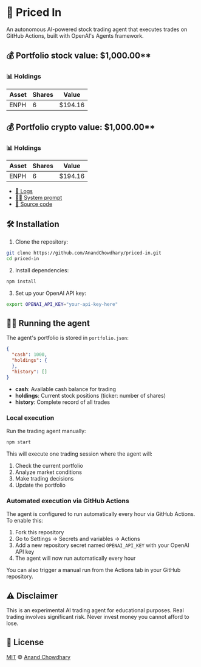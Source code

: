 # 🤖 Priced In

An autonomous AI-powered stock trading agent that executes trades on GitHub Actions, built with OpenAI's Agents framework.

<!-- auto STOCK start -->
  
  ## 💰 Portfolio stock value: $1,000.00**
  
  ### 📊 Holdings
  
  | Asset | Shares | Value |
  |-------|--------|-------|
  | ENPH | 6 | $194.16 |
  
  <!-- auto STOCK end -->

  <!-- auto CRYPTO start -->
  
  ## 💰 Portfolio crypto value: $1,000.00**
  
  ### 📊 Holdings
  
  | Asset | Shares | Value |
  |-------|--------|-------|
  | ENPH | 6 | $194.16 |
  
  <!-- auto CRYPTO end -->

- [🧠 Logs](./agent.log)
- [🧑‍💻 System prompt](./system-prompt.md)
- [📁 Source code](./agent.ts)

## 🛠️ Installation

1. Clone the repository:

```bash
git clone https://github.com/AnandChowdhary/priced-in.git
cd priced-in
```

2. Install dependencies:

```bash
npm install
```

3. Set up your OpenAI API key:

```bash
export OPENAI_API_KEY="your-api-key-here"
```

## 🏃‍♂️ Running the agent

The agent's portfolio is stored in `portfolio.json`:

```json
{
  "cash": 1000,
  "holdings": {
  },
  "history": []
}
```

- **cash**: Available cash balance for trading
- **holdings**: Current stock positions (ticker: number of shares)
- **history**: Complete record of all trades

### Local execution

Run the trading agent manually:

```bash
npm start
```

This will execute one trading session where the agent will:

1. Check the current portfolio
2. Analyze market conditions
3. Make trading decisions
4. Update the portfolio

### Automated execution via GitHub Actions

The agent is configured to run automatically every hour via GitHub Actions. To enable this:

1. Fork this repository
2. Go to Settings → Secrets and variables → Actions
3. Add a new repository secret named `OPENAI_API_KEY` with your OpenAI API key
4. The agent will now run automatically every hour

You can also trigger a manual run from the Actions tab in your GitHub repository.

## ⚠️ Disclaimer

This is an experimental AI trading agent for educational purposes. Real trading involves significant risk. Never invest money you cannot afford to lose.

## 📄 License

[MIT](./LICENSE) © [Anand Chowdhary](https://anandchowdhary.com)

